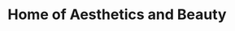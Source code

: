 ---
title: "Home of Aesthetics and Beauty"
url: /blackwood/home-of-aesthetics-and-beauty/
shop: beauty
---